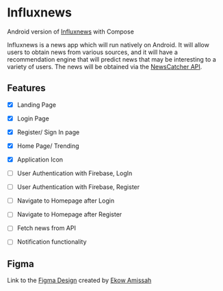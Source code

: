# Influxnews
Android version of [Influxnews](https://github.com/Reu-Amissah/newsApp-iOS) with Compose

Influxnews is a news app which will run natively on Android. It will allow users to obtain news from various sources, and
it will have a recommendation engine that will predict news that may be interesting to a variety of users.
The news will be obtained via the [NewsCatcher API](https://newscatcherapi.com/).

## Features
- [x] Landing Page
- [x] Login Page
- [x] Register/ Sign In page
- [x] Home Page/ Trending
- [x] Application Icon
- [ ] User Authentication with Firebase, LogIn
- [ ] User Authentication with Firebase, Register
- [ ] Navigate to Homepage after Login
- [ ] Navigate to Homepage after Register
- [ ] Fetch news from API
- [ ] Notification functionality


## Figma
Link to the [Figma Design](https://www.figma.com/file/NC3QGx7uyMbJMvhzhRgGys/News-iOS-app?node-id=0%3A1) created by [Ekow Amissah](https://github.com/Reu-Amissah)
